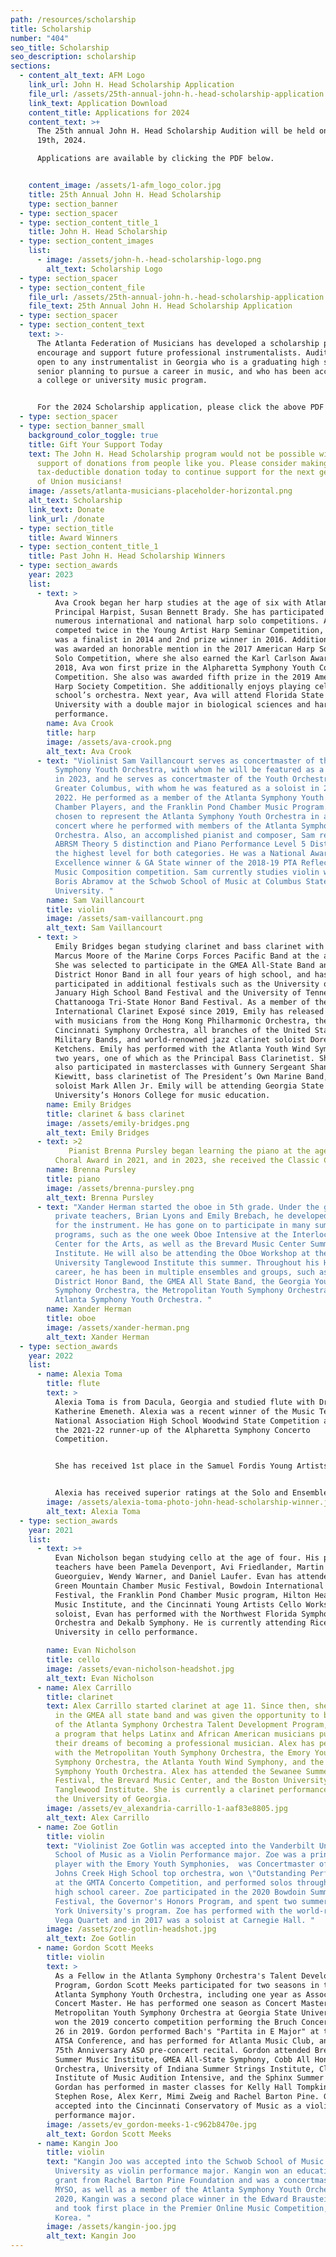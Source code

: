 ```yaml
---
path: /resources/scholarship
title: Scholarship
number: "404"
seo_title: Scholarship
seo_description: scholarship
sections:
  - content_alt_text: AFM Logo
    link_url: John H. Head Scholarship Application
    file_url: /assets/25th-annual-john-h.-head-scholarship-application.pdf
    link_text: Application Download
    content_title: Applications for 2024
    content_text: >+
      The 25th annual John H. Head Scholarship Audition will be held on May
      19th, 2024. 

      Applications are available by clicking the PDF below.


    content_image: /assets/1-afm_logo_color.jpg
    title: 25th Annual John H. Head Scholarship
    type: section_banner
  - type: section_spacer
  - type: section_content_title_1
    title: John H. Head Scholarship
  - type: section_content_images
    list:
      - image: /assets/john-h.-head-scholarship-logo.png
        alt_text: Scholarship Logo
  - type: section_spacer
  - type: section_content_file
    file_url: /assets/25th-annual-john-h.-head-scholarship-application.pdf
    file_text: 25th Annual John H. Head Scholarship Application
  - type: section_spacer
  - type: section_content_text
    text: >-
      The Atlanta Federation of Musicians has developed a scholarship program to
      encourage and support future professional instrumentalists. Auditions are
      open to any instrumentalist in Georgia who is a graduating high school
      senior planning to pursue a career in music, and who has been accepted to
      a college or university music program.


      For the 2024 Scholarship application, please click the above PDF to download.
  - type: section_spacer
  - type: section_banner_small
    background_color_toggle: true
    title: Gift Your Support Today
    text: The John H. Head Scholarship program would not be possible without the
      support of donations from people like you. Please consider making a
      tax-deductible donation today to continue support for the next generation
      of Union musicians!
    image: /assets/atlanta-musicians-placeholder-horizontal.png
    alt_text: Scholarship
    link_text: Donate
    link_url: /donate
  - type: section_title
    title: Award Winners
  - type: section_content_title_1
    title: Past John H. Head Scholarship Winners
  - type: section_awards
    year: 2023
    list:
      - text: >
          Ava Crook began her harp studies at the age of six with Atlanta Opera
          Principal Harpist, Susan Bennett Brady. She has participated in
          numerous international and national harp solo competitions. Ava has
          competed twice in the Young Artist Harp Seminar Competition, where she
          was a finalist in 2014 and 2nd prize winner in 2016. Additionally, she
          was awarded an honorable mention in the 2017 American Harp Society
          Solo Competition, where she also earned the Karl Carlson Award. In
          2018, Ava won first prize in the Alpharetta Symphony Youth Concerto
          Competition. She also was awarded fifth prize in the 2019 American
          Harp Society Competition. She additionally enjoys playing cello in her
          school’s orchestra. Next year, Ava will attend Florida State
          University with a double major in biological sciences and harp
          performance. 
        name: Ava Crook
        title: harp
        image: /assets/ava-crook.png
        alt_text: Ava Crook
      - text: "Violinist Sam Vaillancourt serves as concertmaster of the Atlanta
          Symphony Youth Orchestra, with whom he will be featured as a soloist
          in 2023, and he serves as concertmaster of the Youth Orchestra of
          Greater Columbus, with whom he was featured as a soloist in 2021 and
          2022. He performed as a member of the Atlanta Symphony Youth Orchestra
          Chamber Players, and the Franklin Pond Chamber Music Program. He was
          chosen to represent the Atlanta Symphony Youth Orchestra in a chamber
          concert where he performed with members of the Atlanta Symphony
          Orchestra. Also, an accomplished pianist and composer, Sam received
          ABRSM Theory 5 distinction and Piano Performance Level 5 Distinction,
          the highest level for both categories. He was a National Award of
          Excellence winner & GA State winner of the 2018-19 PTA Reflections
          Music Composition competition. Sam currently studies violin with Prof.
          Boris Abramov at the Schwob School of Music at Columbus State
          University. "
        name: Sam Vaillancourt
        title: violin
        image: /assets/sam-vaillancourt.png
        alt_text: Sam Vaillancourt
      - text: >
          Emily Bridges began studying clarinet and bass clarinet with Sergeant
          Marcus Moore of the Marine Corps Forces Pacific Band at the age of 11.
          She was selected to participate in the GMEA All-State Band and
          District Honor Band in all four years of high school, and has
          participated in additional festivals such as the University of Georgia
          January High School Band Festival and the University of Tennessee at
          Chattanooga Tri-State Honor Band Festival. As a member of the Neo
          International Clarinet Exposé since 2019, Emily has released music
          with musicians from the Hong Kong Philharmonic Orchestra, the
          Cincinnati Symphony Orchestra, all branches of the United States
          Military Bands, and world-renowned jazz clarinet soloist Doreen
          Ketchens. Emily has performed with the Atlanta Youth Wind Symphony for
          two years, one of which as the Principal Bass Clarinetist. She has
          also participated in masterclasses with Gunnery Sergeant Shannon
          Kiewitt, bass clarinetist of The President’s Own Marine Band, and
          soloist Mark Allen Jr. Emily will be attending Georgia State
          University’s Honors College for music education. 
        name: Emily Bridges
        title: clarinet & bass clarinet
        image: /assets/emily-bridges.png
        alt_text: Emily Bridges
      - text: >2
             Pianist Brenna Pursley began learning the piano at the age of thirteen under Holly Adkinson and Dr. Grace Huang. Since then, she has participated in the AMTA Sonata/Sonatina Festival, receiving Gold ratings for three years in a row. She participated twice in the AMTA eFestival, where she received two Gold ratings and the Judges Choice Award. Brenna is a two-time participant in the GMTA State Auditions, receiving Honorable Mention and Award of Excellence. Brenna has accompanied her high school chorus for the past two years in concerts and the Large Group Performance Evaluation, and has performed in chamber music recitals, community music events, and UGA-facilitated masterclasses. She received the National School 
          Choral Award in 2021, and in 2023, she received the Classic Center Cultural Foundation Performing Arts Scholarship. In addition, Brenna has finished as the Honorarian of the Oconee County High School's class of 2023. She has been accepted into the Hugh Hodgson School of Music at the University of Georgia, where she plans to pursue multiple degrees in piano with a minor in English. 
        name: Brenna Pursley
        title: piano
        image: /assets/brenna-pursley.png
        alt_text: Brenna Pursley
      - text: "Xander Herman started the oboe in 5th grade. Under the guidance of his
          private teachers, Brian Lyons and Emily Brebach, he developed a love
          for the instrument. He has gone on to participate in many summer music
          programs, such as the one week Oboe Intensive at the Interlochen
          Center for the Arts, as well as the Brevard Music Center Summer
          Institute. He will also be attending the Oboe Workshop at the Boston
          University Tanglewood Institute this summer. Throughout his Highschool
          career, he has been in multiple ensembles and groups, such as the GMEA
          District Honor Band, the GMEA All State Band, the Georgia Youth
          Symphony Orchestra, the Metropolitan Youth Symphony Orchestra, and the
          Atlanta Symphony Youth Orchestra. "
        name: Xander Herman
        title: oboe
        image: /assets/xander-herman.png
        alt_text: Xander Herman
  - type: section_awards
    year: 2022
    list:
      - name: Alexia Toma
        title: flute
        text: >
          Alexia Toma is from Dacula, Georgia and studied flute with Dr.
          Katherine Emeneth. Alexia was a recent winner of the Music Teachers
          National Association High School Woodwind State Competition and was
          the 2021-22 runner-up of the Alpharetta Symphony Concerto
          Competition. 


          She has received 1st place in the Samuel Fordis Young Artists Concerto Competition for both the 2021 and 2022 seasons. In addition to solo performance competitions, Alexia has also participated in the Georgia Music Educators District 13 Honor Bands, All State bands, as well as UGA’s Middle School Band Festival and UGA’s Janfest. 


          Alexia has received superior ratings at the Solo and Ensemble Festival and has been a member of the Dacula High School Marching Band for 2 years. In addition to her musical studies, Alexia is an accomplished scholar, as she is set to graduate as Dacula High’s Salutatorian for the class of 2022. Outside of school and music, she enjoys reading, running, and spending time with family. She plans on attending the University of Georgia in the fall and will pursue a double major in computer science and music. 
        image: /assets/alexia-toma-photo-john-head-scholarship-winner.jpeg
        alt_text: Alexia Toma
  - type: section_awards
    year: 2021
    list:
      - text: >+
          Evan Nicholson began studying cello at the age of four. His primary
          teachers have been Pamela Devenport, Avi Friedlander, Martin
          Gueorguiev, Wendy Warner, and Daniel Laufer. Evan has attended the
          Green Mountain Chamber Music Festival, Bowdoin International Music
          Festival, the Franklin Pond Chamber Music program, Hilton Head Chamber
          Music Institute, and the Cincinnati Young Artists Cello Workshop. As a
          soloist, Evan has performed with the Northwest Florida Symphony
          Orchestra and Dekalb Symphony. He is currently attending Rice
          University in cello performance.

        name: Evan Nicholson
        title: cello
        image: /assets/evan-nicholson-headshot.jpg
        alt_text: Evan Nicholson
      - name: Alex Carrillo
        title: clarinet
        text: Alex Carrillo started clarinet at age 11. Since then, she has participated
          in the GMEA all state band and was given the opportunity to be a part
          of the Atlanta Symphony Orchestra Talent Development Program, which is
          a program that helps Latinx and African American musicians pursue
          their dreams of becoming a professional musician. Alex has performed
          with the Metropolitan Youth Symphony Orchestra, the Emory Youth
          Symphony Orchestra, the Atlanta Youth Wind Symphony, and the Atlanta
          Symphony Youth Orchestra. Alex has attended the Sewanee Summer Music
          Festival, the Brevard Music Center, and the Boston University
          Tanglewood Institute. She is currently a clarinet performance major at
          the University of Georgia.
        image: /assets/ev_alexandria-carrillo-1-aaf83e8805.jpg
        alt_text: Alex Carrillo
      - name: Zoe Gotlin
        title: violin
        text: "Violinist Zoe Gotlin was accepted into the Vanderbilt University/Blair
          School of Music as a Violin Performance major. Zoe was a principal
          player with the Emory Youth Symphonies,  was Concertmaster of the
          Johns Creek High School top orchestra, won \"Outstanding Performer\"
          at the GMTA Concerto Competition, and performed solos throughout her
          high school career. Zoe participated in the 2020 Bowdoin Summer Music
          Festival, the Governor's Honors Program, and spent two summers at New
          York University's program. Zoe has performed with the world-renowned
          Vega Quartet and in 2017 was a soloist at Carnegie Hall. "
        image: /assets/zoe-gotlin-headshot.jpg
        alt_text: Zoe Gotlin
      - name: Gordon Scott Meeks
        title: violin
        text: >
          As a Fellow in the Atlanta Symphony Orchestra's Talent Development
          Program, Gordon Scott Meeks participated for two seasons in the
          Atlanta Symphony Youth Orchestra, including one year as Associate
          Concert Master. He has performed one season as Concert Master of the
          Metropolitan Youth Symphony Orchestra at Georgia State University, and
          won the 2019 concerto competition performing the Bruch Concerto, Op.
          26 in 2019. Gordon performed Bach's "Partita in E Major" at the 2018
          ATSA Conference, and has performed for Atlanta Music Club, and the
          75th Anniversary ASO pre-concert recital. Gordon attended Brevard
          Summer Music Institute, GMEA All-State Symphony, Cobb All Honors
          Orchestra, University of Indiana Summer Strings Institute, Cleveland
          Institute of Music Audition Intensive, and the Sphinx Summer Academy.
          Gordan has performed in master classes for Kelly Hall Tompkins,
          Stephen Rose, Alex Kerr, Mimi Zweig and Rachel Barton Pine. Gordon was
          accepted into the Cincinnati Conservatory of Music as a violin
          performance major. 
        image: /assets/ev_gordon-meeks-1-c962b8470e.jpg
        alt_text: Gordon Scott Meeks
      - name: Kangin Joo
        title: violin
        text: "Kangin Joo was accepted into the Schwob School of Music at Columbus State
          University as violin performance major. Kangin won an educational
          grant from Rachel Barton Pine Foundation and was a concertmaster in
          MYSO, as well as a member of the Atlanta Symphony Youth Orchestra. In
          2020, Kangin was a second place winner in the Edward Braustein Award
          and took first place in the Premier Online Music Competition, held in
          Korea. "
        image: /assets/kangin-joo.jpg
        alt_text: Kangin Joo
---
```

